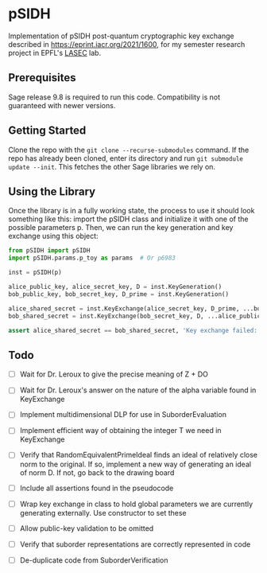 # pSIDH
Implementation of pSIDH post-quantum cryptographic key exchange described in https://eprint.iacr.org/2021/1600, for my semester research project in EPFL's [LASEC](https://lasec.epfl.ch) lab.

## Prerequisites

Sage release 9.8 is required to run this code. Compatibility is not guaranteed with newer versions.

## Getting Started

Clone the repo with the `git clone --recurse-submodules` command. If the repo has already been cloned, enter its directory and run `git submodule update --init`. This fetches the other Sage libraries we rely on.

## Using the Library

Once the library is in a fully working state, the process to use it should look something like this: import the pSIDH class and initialize it with one of the possible parameters p. Then, we can run the key generation and key exchange using this object:

```python
from pSIDH import pSIDH
import pSIDH.params.p_toy as params  # Or p6983

inst = pSIDH(p)

alice_public_key, alice_secret_key, D = inst.KeyGeneration()
bob_public_key, bob_secret_key, D_prime = inst.KeyGeneration()

alice_shared_secret = inst.KeyExchange(alice_secret_key, D_prime, ...bob_public_key) # By default, does public-key validation
bob_shared_secret = inst.KeyExchange(bob_secret_key, D, ...alice_public_key, validate=False) # Do not validate public-key

assert alice_shared_secret == bob_shared_secret, 'Key exchange failed: the shared secrets are not the same'
```

## Todo

- [ ] Wait for Dr. Leroux to give the precise meaning of Z + DO

- [ ] Wait for Dr. Leroux's answer on the nature of the alpha variable found in KeyExchange

- [ ] Implement multidimensional DLP for use in SuborderEvaluation

- [ ] Implement efficient way of obtaining the integer T we need in KeyExchange

- [ ] Verify that RandomEquivalentPrimeIdeal finds an ideal of relatively close norm to the original. If so, implement a new way of generating an ideal of norm D. If not, go back to the drawing board

- [ ] Include all assertions found in the pseudocode

- [ ] Wrap key exchange in class to hold global parameters we are currently generating externally. Use constructor to set these

- [ ] Allow public-key validation to be omitted

- [ ] Verify that suborder representations are correctly represented in code

- [ ] De-duplicate code from SuborderVerification
